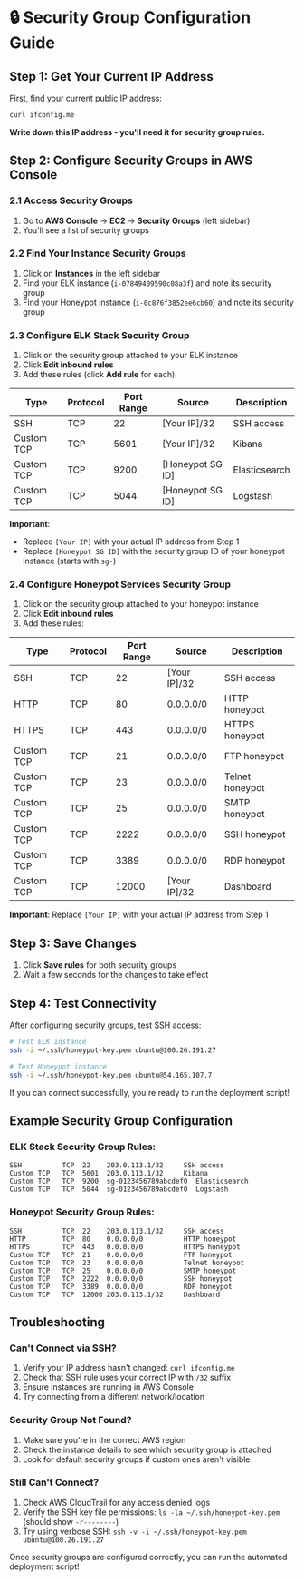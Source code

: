 # 🔒 Security Group Configuration Guide

## Step 1: Get Your Current IP Address

First, find your current public IP address:
```bash
curl ifconfig.me
```
**Write down this IP address - you'll need it for security group rules.**

## Step 2: Configure Security Groups in AWS Console

### 2.1 Access Security Groups
1. Go to **AWS Console** → **EC2** → **Security Groups** (left sidebar)
2. You'll see a list of security groups

### 2.2 Find Your Instance Security Groups
1. Click on **Instances** in the left sidebar
2. Find your ELK instance (`i-07849409590c08a3f`) and note its security group
3. Find your Honeypot instance (`i-0c876f3852ee6cb60`) and note its security group

### 2.3 Configure ELK Stack Security Group

1. Click on the security group attached to your ELK instance
2. Click **Edit inbound rules**
3. Add these rules (click **Add rule** for each):

| Type | Protocol | Port Range | Source | Description |
|------|----------|------------|--------|-------------|
| SSH | TCP | 22 | [Your IP]/32 | SSH access |
| Custom TCP | TCP | 5601 | [Your IP]/32 | Kibana |
| Custom TCP | TCP | 9200 | [Honeypot SG ID] | Elasticsearch |
| Custom TCP | TCP | 5044 | [Honeypot SG ID] | Logstash |

**Important**: 
- Replace `[Your IP]` with your actual IP address from Step 1
- Replace `[Honeypot SG ID]` with the security group ID of your honeypot instance (starts with `sg-`)

### 2.4 Configure Honeypot Services Security Group

1. Click on the security group attached to your honeypot instance
2. Click **Edit inbound rules**
3. Add these rules:

| Type | Protocol | Port Range | Source | Description |
|------|----------|------------|--------|-------------|
| SSH | TCP | 22 | [Your IP]/32 | SSH access |
| HTTP | TCP | 80 | 0.0.0.0/0 | HTTP honeypot |
| HTTPS | TCP | 443 | 0.0.0.0/0 | HTTPS honeypot |
| Custom TCP | TCP | 21 | 0.0.0.0/0 | FTP honeypot |
| Custom TCP | TCP | 23 | 0.0.0.0/0 | Telnet honeypot |
| Custom TCP | TCP | 25 | 0.0.0.0/0 | SMTP honeypot |
| Custom TCP | TCP | 2222 | 0.0.0.0/0 | SSH honeypot |
| Custom TCP | TCP | 3389 | 0.0.0.0/0 | RDP honeypot |
| Custom TCP | TCP | 12000 | [Your IP]/32 | Dashboard |

**Important**: Replace `[Your IP]` with your actual IP address from Step 1

## Step 3: Save Changes

1. Click **Save rules** for both security groups
2. Wait a few seconds for the changes to take effect

## Step 4: Test Connectivity

After configuring security groups, test SSH access:

```bash
# Test ELK instance
ssh -i ~/.ssh/honeypot-key.pem ubuntu@100.26.191.27

# Test Honeypot instance  
ssh -i ~/.ssh/honeypot-key.pem ubuntu@54.165.107.7
```

If you can connect successfully, you're ready to run the deployment script!

## Example Security Group Configuration

### ELK Stack Security Group Rules:
```
SSH          TCP  22    203.0.113.1/32     SSH access
Custom TCP   TCP  5601  203.0.113.1/32     Kibana
Custom TCP   TCP  9200  sg-0123456789abcdef0  Elasticsearch
Custom TCP   TCP  5044  sg-0123456789abcdef0  Logstash
```

### Honeypot Security Group Rules:
```
SSH          TCP  22    203.0.113.1/32     SSH access
HTTP         TCP  80    0.0.0.0/0          HTTP honeypot
HTTPS        TCP  443   0.0.0.0/0          HTTPS honeypot
Custom TCP   TCP  21    0.0.0.0/0          FTP honeypot
Custom TCP   TCP  23    0.0.0.0/0          Telnet honeypot
Custom TCP   TCP  25    0.0.0.0/0          SMTP honeypot
Custom TCP   TCP  2222  0.0.0.0/0          SSH honeypot
Custom TCP   TCP  3389  0.0.0.0/0          RDP honeypot
Custom TCP   TCP  12000 203.0.113.1/32     Dashboard
```

## Troubleshooting

### Can't Connect via SSH?
1. Verify your IP address hasn't changed: `curl ifconfig.me`
2. Check that SSH rule uses your correct IP with `/32` suffix
3. Ensure instances are running in AWS Console
4. Try connecting from a different network/location

### Security Group Not Found?
1. Make sure you're in the correct AWS region
2. Check the instance details to see which security group is attached
3. Look for default security groups if custom ones aren't visible

### Still Can't Connect?
1. Check AWS CloudTrail for any access denied logs
2. Verify the SSH key file permissions: `ls -la ~/.ssh/honeypot-key.pem` (should show `-r--------`)
3. Try using verbose SSH: `ssh -v -i ~/.ssh/honeypot-key.pem ubuntu@100.26.191.27`

Once security groups are configured correctly, you can run the automated deployment script!